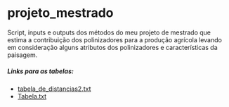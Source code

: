 # projeto_mestrado
Script, inputs e outputs dos métodos do meu projeto de mestrado que estima a contribuição dos polinizadores para a produção agrícola levando em consideração alguns atributos dos polinizadores e características da paisagem.

##### Links para as tabelas:
* [tabela_de_distancias2.txt](https://drive.google.com/file/d/12XSipsW-TOZ9ucM5dVmodF_eJxEs4Nki/view?usp=sharing)
* [Tabela.txt](https://drive.google.com/file/d/1FLuzbzv8kIflV1kVjcdwO8YkccB8iiCY/view?usp=sharing)

